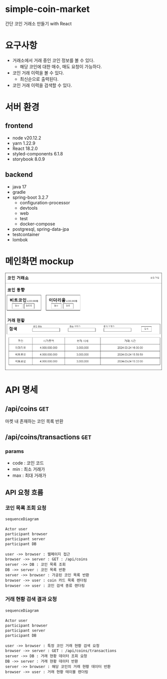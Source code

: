 # simple-coin-market
간단 코인 거래소 만들기 with React

# 요구사항

- 거래소에서 거래 중인 코인 정보를 볼 수 있다.
    - 해당 코인에 대한 매수, 매도 요청이 가능하다.
- 코인 거래 이력을 볼 수 있다.
    - 최신순으로 출력된다.
- 코인 거래 이력을 검색할 수 있다.

# 서버 환경

## frontend

- node v20.12.2
- yarn 1.22.9
- React 18.2.0
- styled-components 6.1.8
- storybook 8.0.9

## backend

- java 17
- gradle
- spring-boot 3.2.7
    - configuration-processor
    - devtools
    - web
    - test
    - docker-compose
- postgresql, spring-data-jpa
- testcontainer
- lombok

# 메인화면 mockup

![](./docs/simple_coin_markter_mockup.png)

# API 명세

## /api/coins `GET`

마켓 내 존재하는 코인 목록 반환

## /api/coins/transactions `GET`

### params

- code : 코인 코드
- min : 최소 거래가
- max : 최대 거래가

## API 요청 흐름

### 코인 목록 조회 요청

```mermaid
sequenceDiagram

Actor user
participant browser
participant server
participant DB

user ->> browser : 웹페이지 접근
browser ->> server : GET : /api/coins
server ->> DB : 코인 목록 조회
DB ->> server : 코인 목록 반환
server ->> browser : 가공된 코인 목록 반환
browser ->> user : coin 카드 목록 렌더링
browser ->> user : 코인 검색 종류 렌더링
```

### 거래 현황 검색 결과 요청

```mermaid
sequenceDiagram

Actor user
participant browser
participant server
participant DB

user ->> browser : 특정 코인 거래 현황 검색 요청
browser ->> server : GET : /api/coins/transactions
server ->> DB : 거래 현황 데이터 조회 요청
DB ->> server : 거래 현황 데이터 반환
server ->> browser : 해당 코인의 거래 현황 데이터 반환
browser ->> user : 거래 현황 테이블 렌더링
```